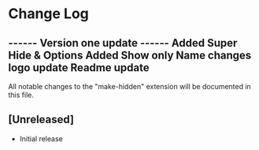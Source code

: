 # Change Log

------ Version one update ------
Added Super Hide & Options
Added Show only
Name changes
logo update
Readme update
--------------------------------

All notable changes to the "make-hidden" extension will be documented in this file.


## [Unreleased]
- Initial release